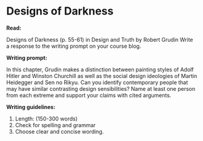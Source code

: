 # Designs of Darkness

**Read:**

Designs of Darkness (p. 55-61) in Design and Truth by Robert Grudin
Write a response to the writing prompt on your course blog.

**Writing prompt:**

In this chapter, Grudin makes a distinction between painting styles of Adolf Hitler and Winston Churchill as well as the social design ideologies of Martin Heidegger and Sen no Rikyu. Can you identify contemporary people that may have similar contrasting design sensibilities? Name at least one person from each extreme and support your claims with cited arguments.

**Writing guidelines:**

1. Length: (150-300 words)
2. Check for spelling and grammar
3. Choose clear and concise wording.